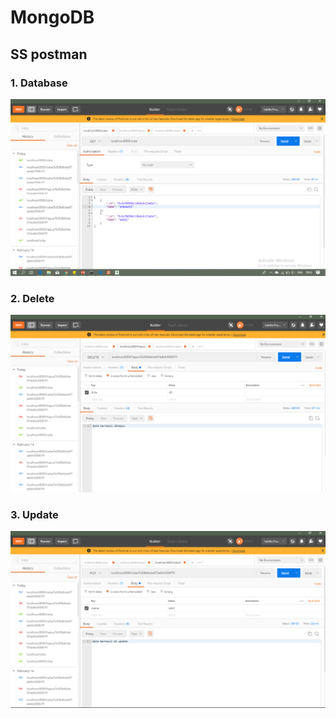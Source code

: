 # MongoDB
## SS postman
### 1. Database
![database](assets/database.PNG)

### 2. Delete
![delete](assets/delete.PNG)

### 3. Update
![update](assets/update.PNG)